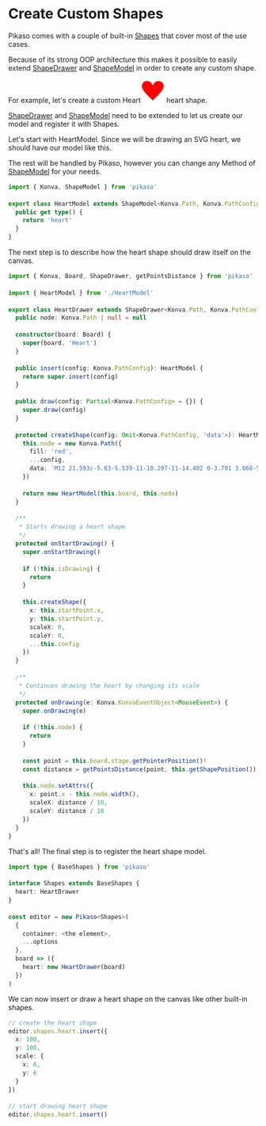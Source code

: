 # Create Custom Shapes

Pikaso comes with a couple of built-in [Shapes](/core/shapes) that cover most of the use cases.

Because of its strong OOP architecture this makes it possible to easily extend [ShapeDrawer](/api/classes/ShapeDrawer.html) and [ShapeModel](/api/classes/ShapeModel.html) in order to create any custom shape.

For example, let's create a custom Heart![heart](/shapes/heart.svg) heart shape.

[ShapeDrawer](/api/classes/ShapeDrawer.html) and [ShapeModel](/api/classes/ShapeModel.html) need to be extended to let us create our model and register it with Shapes.

Let's start with HeartModel. Since we will be drawing an SVG heart, we should have our model like this. 

The rest will be handled by Pikaso, however you can change any Method of [ShapeModel](/api/classes/ShapeModel.html) for your needs.

```ts
import { Konva, ShapeModel } from 'pikaso'

export class HeartModel extends ShapeModel<Konva.Path, Konva.PathConfig> {
  public get type() {
    return 'heart'
  }
}
```

The next step is to describe how the heart shape should draw itself on the canvas.

```ts
import { Konva, Board, ShapeDrawer, getPointsDistance } from 'pikaso'

import { HeartModel } from './HeartModel'

export class HeartDrawer extends ShapeDrawer<Konva.Path, Konva.PathConfig> {
  public node: Konva.Path | null = null

  constructor(board: Board) {
    super(board, 'Heart')
  }

  public insert(config: Konva.PathConfig): HeartModel {
    return super.insert(config)
  }

  public draw(config: Partial<Konva.PathConfig> = {}) {
    super.draw(config)
  }

  protected createShape(config: Omit<Konva.PathConfig, 'data'>): HeartModel {
    this.node = new Konva.Path({
      fill: 'red',
      ...config,
      data: 'M12 21.593c-5.63-5.539-11-10.297-11-14.402 0-3.791 3.068-5.191 5.281-5.191 1.312 0 4.151.501 5.719 4.457 1.59-3.968 4.464-4.447 5.726-4.447 2.54 0 5.274 1.621 5.274 5.181 0 4.069-5.136 8.625-11 14.402'
    })

    return new HeartModel(this.board, this.node)
  }

  /**
   * Starts drawing a heart shape
   */
  protected onStartDrawing() {
    super.onStartDrawing()

    if (!this.isDrawing) {
      return
    }

    this.createShape({
      x: this.startPoint.x,
      y: this.startPoint.y,
      scaleX: 0,
      scaleY: 0,
      ...this.config
    })
  }

  /**
   * Continues drawing the heart by changing its scale
   */
  protected onDrawing(e: Konva.KonvaEventObject<MouseEvent>) {
    super.onDrawing(e)

    if (!this.node) {
      return
    }

    const point = this.board.stage.getPointerPosition()!
    const distance = getPointsDistance(point, this.getShapePosition())

    this.node.setAttrs({
      x: point.x - this.node.width(),
      scaleX: distance / 10,
      scaleY: distance / 10
    })
  }
}
```

That's all!
The final step is to register the heart shape model.

```ts
import type { BaseShapes } from 'pikaso'

interface Shapes extends BaseShapes {
  heart: HeartDrawer
}

const editor = new Pikaso<Shapes>(
  {
    container: <the element>,
    ...options
  },
  board => ({
    heart: new HeartDrawer(board)
  })
)
```

We can now insert or draw a heart shape on the canvas like other built-in shapes.

```ts
// create the heart shape
editor.shapes.heart.insert({
  x: 100,
  y: 100,
  scale: {
    x: 6,
    y: 6
  }
})

// start drawing heart shape
editor.shapes.heart.insert()
```

